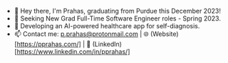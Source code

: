 - 👋 Hey there, I'm Prahas, graduating from Purdue this December 2023!
- 🌱 Seeking New Grad Full-Time Software Engineer roles - Spring 2023.
- 🏥 Developing an AI-powered healthcare app for self-diagnosis.
- 📫 Contact me: p.prahas@protonmail.com | 🌐 (Website)[https://pprahas.com/] | 💼 (LinkedIn)[https://www.linkedin.com/in/pprahas/]
